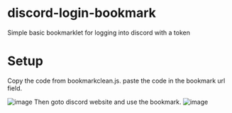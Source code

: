 # discord-login-bookmark
Simple basic bookmarklet for logging into discord with a token

# Setup
Copy the code from bookmarkclean.js.
paste the code in the bookmark url field.

![image](https://github.com/user-attachments/assets/c6e034de-01b6-40c9-b03c-a1cd5aada7e1)
Then goto discord website and use the bookmark.
![image](https://github.com/user-attachments/assets/5acea60c-59b1-4808-bcc2-8b826a276d08)

